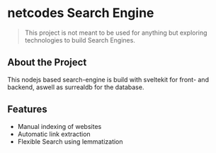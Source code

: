 # netcodes Search Engine

> This project is not meant to be used for anything but exploring technologies to build Search Engines.

## About the Project

This nodejs based search-engine is build with sveltekit for front- and backend, aswell as surrealdb for the database. 

## Features

- Manual indexing of websites
- Automatic link extraction
- Flexible Search using lemmatization 